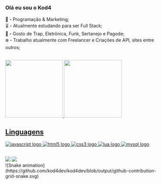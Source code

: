 ### Olá eu sou o Kod4

💸・Programação & Marketing;<br>
⏳・Atualmente estudando para ser Full Stack;<br>
🎼・Gosto de Trap, Eletrônica, Funk, Sertanejo e Pagode;<br>
❄️・Trabalho atualmente com Freelancer e Criações de API, sites entre outros;<br><br>

<div>
  <a href="https://github.com/kod4dev">
  <img height="180em" src="https://github-readme-stats.vercel.app/api?username=kod4dev&show_icons=true&theme=midnight-purple&include_all_commits=true&count_private=true">
  <img height="180em" src="https://github-readme-stats.vercel.app/api/top-langs/?username=kod4dev&layout=compact&langs_count=16&theme=midnight-purple">
</div>

<div>
  <h2>Linguagens</h2>
  <img src="https://img.shields.io/badge/JavaScript-F7DF1E?style=for-the-badge&logo=javascript&logoColor=black" alt="javascript logo">
  <img src="https://img.shields.io/badge/HTML5-E34F26?style=for-the-badge&logo=html5&logoColor=white" alt="html5 logo">
  <img src="https://img.shields.io/badge/CSS3-1572B6?style=for-the-badge&logo=css3&logoColor=white" alt="css3 logo">
  <img src="https://img.shields.io/badge/Lua-2C2D72?style=for-the-badge&logo=lua&logoColor=white" alt="lua logo">
  <img src="https://img.shields.io/badge/MySQL-00000F?style=for-the-badge&logo=mysql&logoColor=white" alt="mysql logo">
</div>

##

<div>
  <a href="https://discord.gg/CZaYaJGcMP" target="_blank"><img src="https://img.shields.io/badge/Discord-7289DA?style=for-the-badge&logo=discord&logoColor=white"></a>
  <a href="https://www.instagram.com/koda.lua" target="_blank"><img src="https://img.shields.io/badge/Instagram-E4405F?style=for-the-badge&logo=instagram&logoColor=white"></a>
</div>
<div>
    ![Snake animation](https://github.com/kod4dev/kod4dev/blob/output/github-contribution-grid-snake.svg)
</div>
